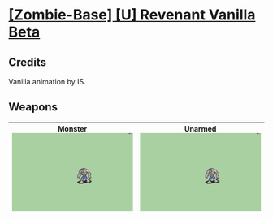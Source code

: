# [\[Zombie-Base\] \[U\] Revenant Vanilla Beta](./)
## Credits

Vanilla animation by IS.

## Weapons

| <b>Monster</b><br/><img alt="Monster animation" src="./8.%20Monster/Monster.gif"/> | <b>Unarmed</b><br/><img alt="Unarmed animation" src="./8.%20Unarmed/Unarmed.gif"/> |
| :---: | :---: |
